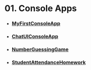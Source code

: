 # 01. Console Apps
- ### [MyFirstConsoleApp](https://github.com/mfurkanayhan/senior-dotnet-developer-roadmap/tree/main/01.ConsoleApps/MyFirstConsoleApp)
- ### [ChatUIConsoleApp](https://github.com/mfurkanayhan/senior-dotnet-developer-roadmap/tree/main/01.ConsoleApps/ChatUIConsoleApp)
- ### [NumberGuessingGame](https://github.com/mfurkanayhan/senior-dotnet-developer-roadmap/tree/main/01.ConsoleApps/NumberGuessingGame)
- ### [StudentAttendanceHomework](https://github.com/mfurkanayhan/senior-dotnet-developer-roadmap/tree/main/01.ConsoleApps/StudentAttendanceHomework)